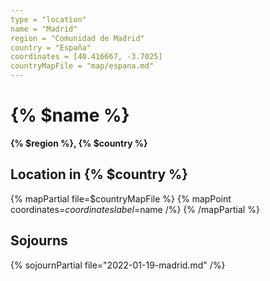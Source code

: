 ```yaml
---
type = "location"
name = "Madrid"
region = "Comunidad de Madrid"
country = "España"
coordinates = [40.416667, -3.7025]
countryMapFile = "map/espana.md"
---
```


# {% $name %}

**{% $region %}, {% $country %}**

## Location in {% $country %}

{% mapPartial file=$countryMapFile %}
  {% mapPoint coordinates=$coordinates label=$name /%}
{% /mapPartial %}

## Sojourns

{% sojournPartial file="2022-01-19-madrid.md" /%}
